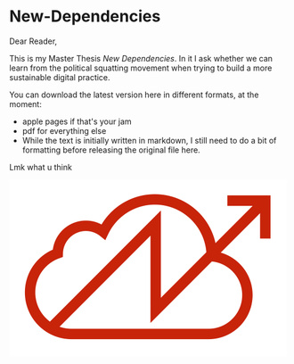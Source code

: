 # New-Dependencies
Dear Reader,

This is my Master Thesis *New Dependencies*. In it I ask whether we can learn from the political squatting movement when trying to build a more sustainable digital practice.

You can download the latest version here in different formats, at the moment:

- apple pages if that's your jam
- pdf for everything else
- While the text is initially written in markdown, I still need to do a bit of formatting before releasing the original file here.

Lmk what u think

<img src="../Writing/image-20211129212407097.png" alt="image-20211129212407097" style="zoom:50%;" />